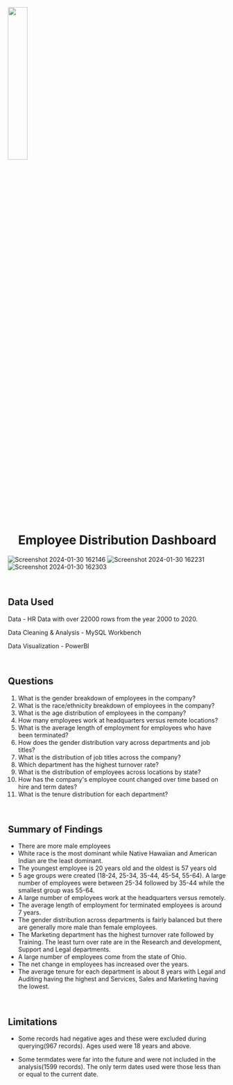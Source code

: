 <img align="center" width="30%" justify-content="center" src="https://github.com/Manish7272/Employee-Database-Management-Project/assets/71213166/c35b8ce0-9ffa-4bfc-ac7d-eede47246f24">
<div align="center"> <h1> Employee Distribution Dashboard </h1></div>

![Screenshot 2024-01-30 162146](https://github.com/Manish7272/Employee-Database-Management-Project/assets/71213166/358233de-a44c-42e9-a97b-89e1a1866ed5)
![Screenshot 2024-01-30 162231](https://github.com/Manish7272/Employee-Database-Management-Project/assets/71213166/8cb38161-a895-49a9-9e89-c539207eb178)
![Screenshot 2024-01-30 162303](https://github.com/Manish7272/Employee-Database-Management-Project/assets/71213166/d6b60d74-b6db-4c52-86bd-5f0d3dc85eba)

<br>

## Data Used
Data - HR Data with over 22000 rows from the year 2000 to 2020.

Data Cleaning & Analysis - MySQL Workbench

Data Visualization - PowerBI

<br> 

## Questions
1. What is the gender breakdown of employees in the company?
2. What is the race/ethnicity breakdown of employees in the company?
3. What is the age distribution of employees in the company?
4. How many employees work at headquarters versus remote locations?
5. What is the average length of employment for employees who have been terminated?
6. How does the gender distribution vary across departments and job titles?
7. What is the distribution of job titles across the company?
8. Which department has the highest turnover rate?
9. What is the distribution of employees across locations by state?
10. How has the company's employee count changed over time based on hire and term dates?
11. What is the tenure distribution for each department?

<br>

## Summary of Findings
- There are more male employees
- White race is the most dominant while Native Hawaiian and American Indian are the least dominant.
- The youngest employee is 20 years old and the oldest is 57 years old
- 5 age groups were created (18-24, 25-34, 35-44, 45-54, 55-64). A large number of employees were between 25-34 followed by 35-44 while the smallest group was 55-64.
- A large number of employees work at the headquarters versus remotely.
- The average length of employment for terminated employees is around 7 years.
- The gender distribution across departments is fairly balanced but there are generally more male than female employees.
- The Marketing department has the highest turnover rate followed by Training. The least turn over rate are in the Research and development, Support and Legal departments.
- A large number of employees come from the state of Ohio.
- The net change in employees has increased over the years.
- The average tenure for each department is about 8 years with Legal and Auditing having the highest and Services, Sales and Marketing having the lowest.

<br>

## Limitations
- Some records had negative ages and these were excluded during querying(967 records). Ages used were 18 years and above.
- Some termdates were far into the future and were not included in the analysis(1599 records). The only term dates used were those less than or equal to the current date.

  <br>
  <br>
  <br>
